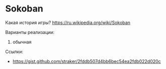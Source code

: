 # Sokoban

Какая история игры?
https://ru.wikipedia.org/wiki/Sokoban

Варианты реализации:
1. обычная

Ссылки:
- https://gist.github.com/straker/2fddb507d4bb6bec54ea2fdb022d020c
